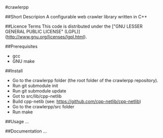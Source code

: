 #crawlerpp

##Short Descripion
A configurable web crawler library written in C++

##Licence Terms
This code is distributed under the ["GNU LESSER GENERAL PUBLIC LICENSE" (LGPL)]
(http://www.gnu.org/licenses/lgpl.html).

##Prerequisites
* gcc
* GNU make

##Install
* Go to the crawlerpp folder (the root folder of the crawlerpp repository).
* Run git submodule init
* Run git submodule update
* Got to src/lib/cpp-netlib
* Build cpp-netib (see: https://github.com/cpp-netlib/cpp-netlib)
* Go to the crawlerpp/src folder
* Run make

##Usage
...

##Documentation
...